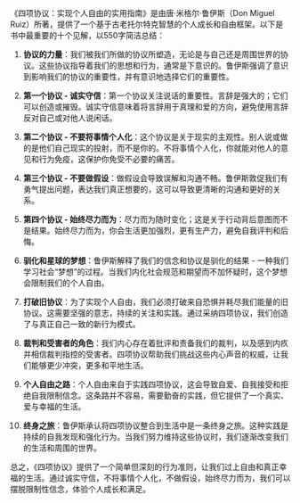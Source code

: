 《四项协议：实现个人自由的实用指南》是由唐·米格尔·鲁伊斯（Don Miguel Ruiz）所著，提供了一个基于古老托尔特克智慧的个人成长和自由框架。以下是书中最重要的十个见解，以550字简洁总结：

1. **协议的力量**：我们被我们所做的协议所塑造，无论是与自己还是周围世界的协议。这些协议指导着我们的思想和行为，通常是下意识的。鲁伊斯强调了意识到影响我们的协议的重要性，并有意识地选择它们的重要性。

2. **第一个协议 - 诚实守信**：第一个协议关注说话的重要性。言辞是强大的；它们可以创造或摧毁。诚实守信意味着将言辞用于真理和爱的方向，避免使用言辞反对自己或对他人说闲话。

3. **第二个协议 - 不要将事情个人化**：这个协议是关于现实的主观性。别人说或做的是他们自己现实的投射，而不是你的。不将事情个人化，你就能对他人的意见和行为免疫，这保护你免受不必要的痛苦。

4. **第三个协议 - 不要做假设**：做假设会导致误解和沟通不畅。鲁伊斯敦促我们有勇气提出问题，表达我们真正想要的，这可以导致更清晰的沟通和更好的关系。

5. **第四个协议 - 始终尽力而为**：尽力而为随时变化；这是关于行动背后意图而不是结果。始终尽力而为，你会生活更加强烈，更有生产力，避免自我评判和后悔。

6. **驯化和星球的梦想**：鲁伊斯解释了我们的信念和协议是驯化的结果 - 一种我们学习社会“梦想”的过程。当我们内化社会规范和期望而不加怀疑时，这个梦想会限制我们的个人自由。

7. **打破旧协议**：为了实现个人自由，我们必须打破来自恐惧并耗尽我们能量的旧协议。这需要坚强的意志，持续的关注和实践。通过采纳四项协议，我们创造了与真正自己一致的新行为模式。

8. **裁判和受害者的角色**：我们内心存在着批评和责备我们的裁判，以及感到内疚并相信裁判指控的受害者。四项协议帮助我们挑战这些内心声音的权威，让我们能够更少冲突，更多和平地生活。

9. **个人自由之路**：个人自由来自于实践四项协议，这会导致自爱、自我接受和拒绝自我限制信念。这条路并不容易，需要勤奋的实践，但它提供了一个真实、爱与幸福的生活。

10. **终身之旅**：鲁伊斯承认将四项协议整合到生活中是一条终身之旅。这种实践是持续的自我发现和强化行为。当我们努力维持这些协议时，我们逐渐改变我们的生活和周围的世界。

总之，《四项协议》提供了一个简单但深刻的行为准则，让我们过上自由和真正幸福的生活。通过诚实守信，不将事情个人化，不做假设，始终尽力而为，我们可以摆脱限制性信念，体验个人成长和满足。